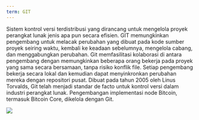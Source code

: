 ```yaml
---
term: GIT
---
```


Sistem kontrol versi terdistribusi yang dirancang untuk mengelola proyek perangkat lunak jenis apa pun secara efisien. GIT memungkinkan pengembang untuk melacak perubahan yang dibuat pada kode sumber proyek seiring waktu, kembali ke keadaan sebelumnya, mengelola cabang, dan menggabungkan perubahan. Git memfasilitasi kolaborasi di antara pengembang dengan memungkinkan beberapa orang bekerja pada proyek yang sama secara bersamaan, tanpa risiko konflik file. Setiap pengembang bekerja secara lokal dan kemudian dapat menyinkronkan perubahan mereka dengan repositori pusat. Dibuat pada tahun 2005 oleh Linus Torvalds, Git telah menjadi standar de facto untuk kontrol versi dalam industri perangkat lunak. Pengembangan implementasi node Bitcoin, termasuk Bitcoin Core, dikelola dengan Git.

![](../../dictionnaire/assets/47.png)